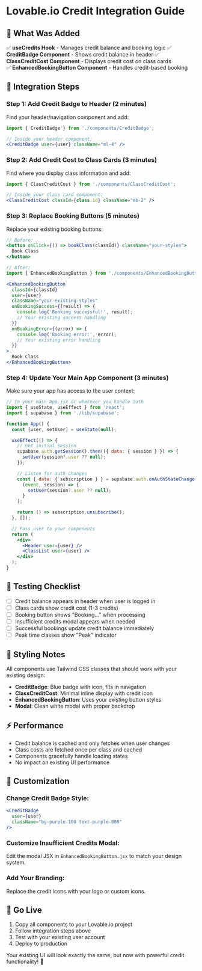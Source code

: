 # Lovable.io Credit Integration Guide

## 🎯 What Was Added

✅ **useCredits Hook** - Manages credit balance and booking logic
✅ **CreditBadge Component** - Shows credit balance in header
✅ **ClassCreditCost Component** - Displays credit cost on class cards  
✅ **EnhancedBookingButton Component** - Handles credit-based booking

## 🚀 Integration Steps

### Step 1: Add Credit Badge to Header (2 minutes)

Find your header/navigation component and add:

```jsx
import { CreditBadge } from './components/CreditBadge';

// Inside your header component:
<CreditBadge user={user} className="ml-4" />
```

### Step 2: Add Credit Cost to Class Cards (3 minutes)

Find where you display class information and add:

```jsx
import { ClassCreditCost } from './components/ClassCreditCost';

// Inside your class card component:
<ClassCreditCost classId={class.id} className="mb-2" />
```

### Step 3: Replace Booking Buttons (5 minutes)

Replace your existing booking buttons:

```jsx
// Before:
<button onClick={() => bookClass(classId)} className="your-styles">
  Book Class
</button>

// After:
import { EnhancedBookingButton } from './components/EnhancedBookingButton';

<EnhancedBookingButton 
  classId={classId} 
  user={user}
  className="your-existing-styles"
  onBookingSuccess={(result) => {
    console.log('Booking successful!', result);
    // Your existing success handling
  }}
  onBookingError={(error) => {
    console.log('Booking error:', error);
    // Your existing error handling
  }}
>
  Book Class
</EnhancedBookingButton>
```

### Step 4: Update Your Main App Component (3 minutes)

Make sure your app has access to the user context:

```jsx
// In your main App.jsx or wherever you handle auth
import { useState, useEffect } from 'react';
import { supabase } from './lib/supabase';

function App() {
  const [user, setUser] = useState(null);

  useEffect(() => {
    // Get initial session
    supabase.auth.getSession().then(({ data: { session } }) => {
      setUser(session?.user ?? null);
    });

    // Listen for auth changes
    const { data: { subscription } } = supabase.auth.onAuthStateChange(
      (event, session) => {
        setUser(session?.user ?? null);
      }
    );

    return () => subscription.unsubscribe();
  }, []);

  // Pass user to your components
  return (
    <div>
      <Header user={user} />
      <ClassList user={user} />
    </div>
  );
}
```

## 🧪 Testing Checklist

- [ ] Credit balance appears in header when user is logged in
- [ ] Class cards show credit cost (1-3 credits)
- [ ] Booking button shows "Booking..." when processing
- [ ] Insufficient credits modal appears when needed
- [ ] Successful bookings update credit balance immediately
- [ ] Peak time classes show "Peak" indicator

## 🎨 Styling Notes

All components use Tailwind CSS classes that should work with your existing design:
- **CreditBadge**: Blue badge with icon, fits in navigation
- **ClassCreditCost**: Minimal inline display with credit icon
- **EnhancedBookingButton**: Uses your existing button styles
- **Modal**: Clean white modal with proper backdrop

## ⚡ Performance

- Credit balance is cached and only fetches when user changes
- Class costs are fetched once per class and cached
- Components gracefully handle loading states
- No impact on existing UI performance

## 🔧 Customization

### Change Credit Badge Style:
```jsx
<CreditBadge 
  user={user} 
  className="bg-purple-100 text-purple-800" 
/>
```

### Customize Insufficient Credits Modal:
Edit the modal JSX in `EnhancedBookingButton.jsx` to match your design system.

### Add Your Branding:
Replace the credit icons with your logo or custom icons.

## 🚀 Go Live

1. Copy all components to your Lovable.io project
2. Follow integration steps above
3. Test with your existing user account
4. Deploy to production

Your existing UI will look exactly the same, but now with powerful credit functionality! 🎉
